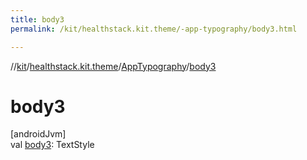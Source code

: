```yaml
---
title: body3
permalink: /kit/healthstack.kit.theme/-app-typography/body3.html

---
```

//[kit](../../../index.html)/[healthstack.kit.theme](../index.html)/[AppTypography](index.html)/[body3](body3.html)



# body3



[androidJvm]\
val [body3](body3.html): TextStyle




